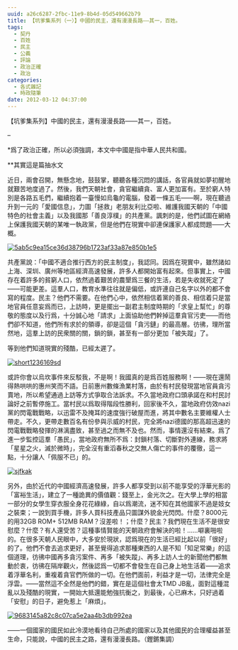 ```yaml
---
uuid: a26c6287-2fbc-11e9-8b4d-05d549662b79
title: 【坑爹集系列（一）】中國的民主，還有漫漫長路——其一，百姓。
tags:
  - 契丹
  - 百姓
  - 民主
  - 公義
  - 評論
  - 政治正確
  - 政治
categories:
  - 各式雜記
  - 時政隨筆
date: 2012-03-12 04:37:00
---
```


【坑爹集系列】中國的民主，還有漫漫長路——其一，百姓。

–

*爲了政治正確，所以必須強調，本文中中國是指中華人民共和國。

**其實這是篇抽水文

近日，兩會召開，無懸念地，鼓鼓掌，聽聽各種沉悶的講話，各官員就如夢初醒地就艱苦地度過了。然後，我們天朝社會，貪官繼續貪、富人更加富有。至於窮人特別是各路五毛們，繼續抱着一臺慢如烏龜的電腦，發着一條五毛——啊，現在聽過升到一元的「愛國信息」，力圖「拯救」老朋友利比亞啦、維護我國天朝的「中國特色的社會主義」以及我國那「善良淳樸」的共產黨。諷刺的是，他們試圖在網絡上保護我國天朝的某唯一執政黨，但是他們在現實中卻連保護家人都成問題——大概。

[![](https://lenchan139.files.wordpress.com/2012/03/5ab5c9ea15ce36d38796b1723af33a87e850b1e5.jpg "5ab5c9ea15ce36d38796b1723af33a87e850b1e5")](https://lenchan139.files.wordpress.com/2012/03/5ab5c9ea15ce36d38796b1723af33a87e850b1e5.jpg)

共產黨說：「中國不適合推行西方的民主制度」，我認同。因爲在現實中，雖然諸如上海、深圳、廣州等地區經濟高速發展，許多人都開始富有起來。但事實上，中國存在着許多的貧窮人口，依然過着艱苦的農墾爲三餐的生活，若是失收就死定了——可能更差。這羣人口，教育水準往往就是偏低，或許連自己名字以外的都不會寫的程度。民主？他們不需要。在他們心中，依然相信着黨的善良、相信着只是當地官員任意妄爲而已，上訪時，更是擺出一副君主制度時期的「求皇上幫忙」的尊敬的態度以及行爲，十分誠心地「請求」上面協助他們幹掉這羣貪官污吏——而他們卻不知道，他們所有求於的領導，卻是這個「貪污鏈」的最高層。彷彿，理所當然地，這羣上訪的民衆關的關，鎖的鎖，甚至有一部分更加「被失蹤」了。

等到他們知道現實的殘酷，已經太遲了。

[![](https://lenchan139.files.wordpress.com/2012/03/short1236169sd1.jpg "short1236169sd")](https://lenchan139.files.wordpress.com/2012/03/short1236169sd1.jpg)

或許你會以烏坎事件來反駁我，不是啊！我國真的是爲百姓服務啊！——現在還鬧得熱哄哄的惠州笑而不語。日前惠州數條漁業村落，由於有村民發現當地官員貪污賣地，所以希望通過上訪等方式爭取合法訴求。不久當地政府口頭承諾在和村民討論好之前暫停施工。當村民以爲取得階段性勝利，回家後不久，當地政府仿效nazi黨的閃電戰戰略，以迅雷不及掩耳的速度強行破屋而進，將其中數名主要維權人士帶走。不久，更帶走數百名有份參與示威的村民，完全將nazi德國的那高超迅速的閃電戰戰略發揮的淋漓盡致，甚至過之而無不及也。然而，事情還沒有結束。爲了進一步監控這羣「愚民」，當地政府無所不爲：封鎖村落、切斷對外連線，務求將「星星之火，滅於微時」，完全沒有重滔春秋之交無人傷亡的事件的覆徹，這一點，十分讓人「佩服不已」的。

[![](https://lenchan139.files.wordpress.com/2012/03/sjfkak.gif "sjfkak")](https://lenchan139.files.wordpress.com/2012/03/sjfkak.gif)

另外，由於近代的中國經濟高速發展，許多人都享受到以前不能享受的浮華光影的「富裕生活」，建立了一種詭異的價值觀：錢至上，金光次之。在大學上學的相當一部分的女學生穿衣服全身花花綠綠，自以爲潮流，迷不知在其他國家不過是妓女之裝束；一說到買手機，許多人買科技產品只圖謀外貌金光閃閃。什麼？8000元的用32GB ROM+ 512MB RAM？沒差啦！；什麼？民主？我們現在生活不是很安慰麼？什麼？有人還受苦？這種事情賢能的天朝政府會解決的啦！……噼裏啪啦的。在很多天朝人民眼中，大多安於現狀，認爲現在的生活已經比起以前「很好」的了。他們不會去追求更好，甚至覺得追求那種東西的人是不知「知足常樂」的這個道理，彷彿中國再多貪污案件、再多「被失蹤」、再多上訪人士的新聞他們都無動於衷，彷彿在隔岸觀火，然後認爲一切都不會發生在自己身上地生活着——追求着浮華名利，重複着貪官們所做的一切。在他們面前，利益才是一切，法律完全是浮雲。——當然這不全然是他們的錯，實在是這個社會太TMD JB亂，面對這種混亂以及殘酷的現實，一開始大抵還能勉強抗衡之，到最後，心已麻木，只好過着「安慰」的日子，避免惹上「麻煩」。

[![](https://lenchan139.files.wordpress.com/2012/03/9683145a82c8c07ca5e2aa4b3db992ea.jpg "9683145a82c8c07ca5e2aa4b3db992ea")](https://lenchan139.files.wordpress.com/2012/03/9683145a82c8c07ca5e2aa4b3db992ea.jpg)

——一個國家的國民如此冷漠地看待自己所處的國家以及其他國民的合理權益甚至生命，只能說，中國的民主之路，還有漫漫長路。（鏗鏘集調）
